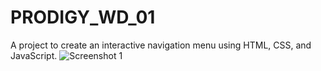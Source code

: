 # PRODIGY_WD_01
A project to create an interactive navigation menu using HTML, CSS, and JavaScript.
![Screenshot 1](https://github.com/user-attachments/assets/7daba47b-c901-40fd-8332-17ad0c7fcdf2)
